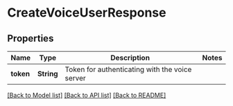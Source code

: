 # CreateVoiceUserResponse

## Properties

Name | Type | Description | Notes
------------ | ------------- | ------------- | -------------
**token** | **String** | Token for authenticating with the voice server | 

[[Back to Model list]](../README.md#documentation-for-models) [[Back to API list]](../README.md#documentation-for-api-endpoints) [[Back to README]](../README.md)


